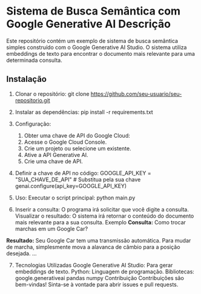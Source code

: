 # Sistema de Busca Semântica com Google Generative AI Descrição

Este repositório contém um exemplo de sistema de busca semântica simples construído com o Google Generative AI Studio. O sistema utiliza embeddings de texto para encontrar o documento mais relevante para uma determinada consulta.


## Instalação

1. Clonar o repositório:
git clone https://github.com/seu-usuario/seu-repositorio.git

2. Instalar as dependências:
pip install -r requirements.txt

3. Configuração:
    1. Obter uma chave de API do Google Cloud:
    2. Acesse o Google Cloud Console.
    3. Crie um projeto ou selecione um existente.
    4. Ative a API Generative AI.
    5. Crie uma chave de API.

4. Definir a chave de API no código:
GOOGLE_API_KEY = "SUA_CHAVE_DE_API"  # Substitua pela sua chave
genai.configure(api_key=GOOGLE_API_KEY)

5. Uso:
Executar o script principal:
python main.py

6. Inserir a consulta:
O programa irá solicitar que você digite a consulta.
Visualizar o resultado:
O sistema irá retornar o conteúdo do documento mais relevante para a sua consulta.
Exemplo
**Consulta:** Como trocar marchas em um Google Car?

**Resultado:** 
Seu Google Car tem uma transmissão automática. Para mudar de marcha, simplesmente mova a alavanca de câmbio para a posição desejada.
...

7. Tecnologias Utilizadas
Google Generative AI Studio: Para gerar embeddings de texto.
Python: Linguagem de programação.
Bibliotecas:
google.generativeai
pandas
numpy
Contribuição
Contribuições são bem-vindas! Sinta-se à vontade para abrir issues e pull requests.



